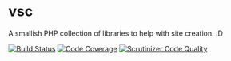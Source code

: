 vsc
===

A smallish PHP collection of libraries to help with site creation. :D

[![Build Status](https://travis-ci.org/lpbm/vsc.svg?branch=master)](https://travis-ci.org/lpbm/vsc)
[![Code Coverage](https://scrutinizer-ci.com/g/lpbm/vsc/badges/coverage.png?b=master)](https://scrutinizer-ci.com/g/lpbm/vsc/?branch=master)
[![Scrutinizer Code Quality](https://scrutinizer-ci.com/g/lpbm/vsc/badges/quality-score.png?b=master)](https://scrutinizer-ci.com/g/lpbm/vsc/?branch=master)
